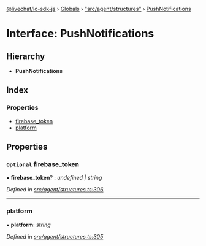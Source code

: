 [@livechat/lc-sdk-js](../README.md) › [Globals](../globals.md) › ["src/agent/structures"](../modules/_src_agent_structures_.md) › [PushNotifications](_src_agent_structures_.pushnotifications.md)

# Interface: PushNotifications

## Hierarchy

* **PushNotifications**

## Index

### Properties

* [firebase_token](_src_agent_structures_.pushnotifications.md#optional-firebase_token)
* [platform](_src_agent_structures_.pushnotifications.md#platform)

## Properties

### `Optional` firebase_token

• **firebase_token**? : *undefined | string*

*Defined in [src/agent/structures.ts:306](https://github.com/livechat/lc-sdk-js/blob/de56f05/src/agent/structures.ts#L306)*

___

###  platform

• **platform**: *string*

*Defined in [src/agent/structures.ts:305](https://github.com/livechat/lc-sdk-js/blob/de56f05/src/agent/structures.ts#L305)*
